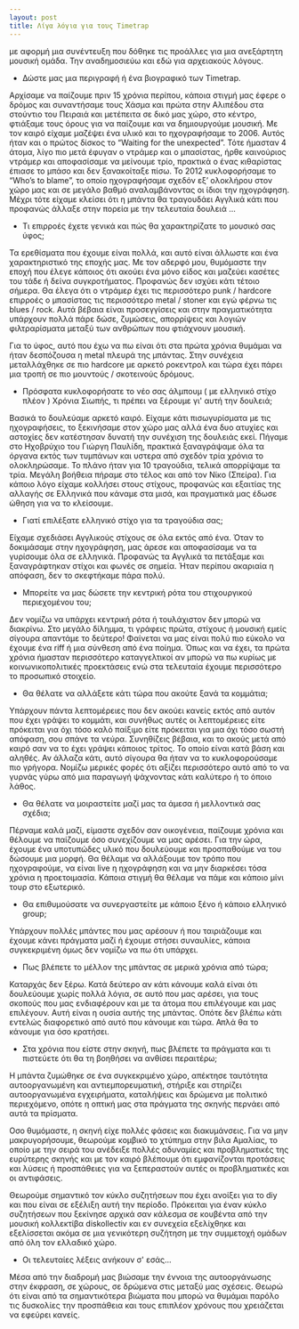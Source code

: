 ```yaml
---
layout: post
title: Λίγα λόγια για τους Timetrap
---
```


με αφορμή μια συνέντευξη που δόθηκε τις προάλλες για μια ανεξάρτητη μουσική ομάδα.
Την αναδημοσιεύω και εδώ για αρχειακούς λόγους.

* Δώστε μας μια περιγραφή ή ένα βιογραφικό των Timetrap.

Αρχίσαμε να παίζουμε πριν 15 χρόνια περίπου, κάποια στιγμή μας έφερε ο δρόμος και
συναντήσαμε τους Χάσμα και πρώτα στην Αλιπέδου στα στούντιο του Πειραιά και
μετέπειτα σε δικό μας χώρο, στο κέντρο, φτιάξαμε τους όρους για να παίζουμε και
να δημιουργούμε μουσική. Με τον καιρό είχαμε μαζέψει ένα υλικό και το ηχογραφήσαμε
το 2006. Αυτός ήταν και ο πρώτος δίσκος το “Waiting for the unexpected”. Τότε
ήμασταν 4 άτομα, λίγο πιο μετά έφυγαν ο ντράμερ και ο μπασίστας, ήρθε καινούριος
ντράμερ και αποφασίσαμε να μείνουμε τρίο, πρακτικά ο ένας κιθαρίστας έπιασε το
μπάσο και δεν ξανακοίταξε πίσω.  Το 2012 κυκλοφορήσαμε το “Who’s to blame”, το
οποίο ηχογραφήσαμε σχεδόν εξ’ ολοκλήρου στον χώρο μας και σε μεγάλο βαθμό
αναλαμβάνοντας οι ίδιοι την ηχογράφηση. Μέχρι τότε είχαμε κλείσει ότι η μπάντα
θα τραγουδάει Αγγλικά κάτι που προφανώς άλλαξε στην πορεία με την τελευταία δουλειά ...

* Τι επιρροές έχετε γενικά και πώς θα χαρακτηρίζατε το μουσικό σας ύφος;

Τα ερεθίσματα που έχουμε είναι πολλά, και αυτό είναι άλλωστε και ένα χαρακτηριστικό
της εποχής μας. Με τον αδερφό μου, θυμόμαστε την εποχή που έλεγε κάποιος ότι ακούει
ένα μόνο είδος και μαζεύει κασέτες του τάδε ή δείνα συγκροτήματος. Προφανώς δεν
ισχύει κάτι τέτοιο σήμερα. Θα έλεγα ότι ο ντράμερ έχει τις περισσότερο punk /
hardcore επιρροές ο μπασίστας τις περισσότερο metal / stoner και εγώ φέρνω τις
blues / rock. Αυτά βέβαια είναι προσεγγίσεις και στην πραγματικότητα υπάρχουν
πολλά πάρε δώσε, ζυμώσεις, απορρίψεις και λογιών φιλτραρίσματα μεταξύ των
ανθρώπων που φτιάχνουν μουσική.

Για το ύφος, αυτό που έχω να πω είναι ότι στα πρώτα χρόνια θυμάμαι να ήταν
δεσπόζουσα η metal πλευρά της μπάντας. Στην συνέχεια μεταλλάχθηκε σε πιο hardcore
με αρκετό ροκεντρολ και τώρα έχει πάρει μια τροπή σε πιο μουντούς / σκοτεινούς δρόμους.

* Πρόσφατα κυκλοφορήσατε το νέο σας άλμπουμ ( με ελληνικό στίχο πλέον ) Χρόνια Σιωπής,
τι πρέπει να ξέρουμε γι' αυτή την δουλειά;

Βασικά το δουλεύαμε αρκετό καιρό. Είχαμε κάτι πισωγυρίσματα με τις ηχογραφήσεις,
το ξεκινήσαμε στον χώρο μας αλλά ένα δυο ατυχίες και αστοχίες δεν κατέστησαν
δυνατή την συνέχιση της δουλειάς εκεί. Πήγαμε στο Ηχοβρύχιο του Γιώργη Παυλίδη,
πρακτικά ξαναγράψαμε όλα τα όργανα εκτός των τυμπάνων και υστερα από σχεδόν τρία
χρόνια το ολοκληρώσαμε. Το πλάνο ήταν για 10 τραγούδια, τελικά απορρίψαμε τα τρία.
Μεγάλη βοήθεια πήραμε στο τέλος και από τον Νίκο (Σπείρα). Για κάποιο λόγο είχαμε
κολλήσει στους στίχους, προφανώς και εξαιτίας της αλλαγής σε Ελληνικά που κάναμε
στα μισά, και πραγματικά μας έδωσε ώθηση για να το κλείσουμε.


* Γιατί επιλέξατε ελληνικό στίχο για τα τραγούδια σας;

Είχαμε σχεδιάσει Αγγλικούς στίχους σε όλα εκτός από ένα. Όταν το δοκιμάσαμε στην
ηχογράφηση, μας άρεσε και αποφασίσαμε να τα γυρίσουμε όλα σε ελληνικά. Προφανώς
τα Αγγλικά τα πετάξαμε και ξαναγράφτηκαν στίχοι και φωνές σε σημεία. Ήταν περίπου
ακαριαία η απόφαση, δεν το σκεφτήκαμε πάρα πολύ.

*  Μπορείτε να μας δώσετε την κεντρική ρότα του στιχουργικού περιεχομένου του;

Δεν νομίζω να υπάρχει κεντρική ρότα ή τουλάχιστον δεν μπορώ να διακρίνω. Στο μεγάλο
δίλημμα, τι γράφεις πρώτα, στίχους ή μουσική εμείς σίγουρα απαντάμε το δεύτερο!
Φαίνεται να μας είναι πολύ πιο εύκολο να έχουμε ένα riff ή μια σύνθεση από ένα ποίημα.
Όπως και να έχει, τα πρώτα χρόνια ήμασταν περισσότερο καταγγελτικοί αν μπορώ να πω
κυρίως με κοινωνικοπολιτικές προεκτάσεις ενώ στα τελευταία έχουμε περισσότερο το προσωπικό στοιχείο.

* Θα θέλατε να αλλάξετε κάτι τώρα που ακούτε ξανά τα κομμάτια;

Υπάρχουν πάντα λεπτομέρειες που δεν ακούει κανείς εκτός από αυτόν που έχει γράψει
το κομμάτι, και συνήθως αυτές οι λεπτομέρειες είτε πρόκειται για όχι τόσο καλό
παίξιμο είτε πρόκειται για μια όχι τόσο σωστή απόφαση, σου σπάνε τα νεύρα.
Συνηθίζεις βέβαια, και το ακούς μετά από καιρό σαν να το έχει γράψει κάποιος
τρίτος. Το οποίο είναι κατά βάση και αληθές. Αν άλλαζα κάτι, αυτό σίγουρα θα ήταν
να το κυκλοφορούσαμε πιο γρήγορα. Νομίζω μερικές φορές ότι αξίζει περισσότερο
αυτό από το να γυρνάς γύρω από μια παραγωγή ψάχνοντας κάτι καλύτερο ή το όποιο λάθος.

*  Θα θέλατε να μοιραστείτε μαζί μας τα άμεσα ή μελλοντικά σας σχέδια;

Πέρναμε καλά μαζί, είμαστε σχεδόν σαν οικογένεια, παίζουμε χρόνια και θέλουμε να
παίζουμε όσο συνεχίζουμε να μας αρέσει. Για την ώρα, έχουμε ένα υποτυπώδες υλικό
που δουλεύουμε και προσπαθούμε να του δώσουμε μια μορφή. Θα θέλαμε να αλλάξουμε
τον τρόπο που ηχογραφούμε, να είναι live η ηχογράφηση και να μην διαρκέσει τόσα
χρόνια η προετοιμασία. Κάποια στιγμή θα θέλαμε να πάμε και κάποιο μίνι τουρ στο
εξωτερικό.

* Θα επιθυμούσατε να συνεργαστείτε με κάποιο ξένο ή κάποιο ελληνικό group;

Υπάρχουν πολλές μπάντες που μας αρέσουν ή που ταιριάζουμε και έχουμε κάνει πράγματα
μαζί ή έχουμε στήσει συναυλίες, κάποια συγκεκριμένη όμως δεν νομίζω να πω ότι υπάρχει.

*  Πως βλέπετε το μέλλον της μπάντας σε μερικά χρόνια από τώρα;

Καταρχάς δεν ξέρω. Κατά δεύτερο αν κάτι κάνουμε καλά είναι ότι δουλεύουμε χωρίς
πολλά λόγια, σε αυτό που μας αρέσει, για τους σκοπούς που μας ενδιαφέρουν και με
τα άτομα που επιλέγουμε και μας επιλέγουν. Αυτή είναι η ουσία αυτής της μπάντας.
Οπότε δεν βλέπω κάτι εντελώς διαφορετικό από αυτό που κάνουμε και τώρα.
Απλά θα το κάνουμε για όσο κρατήσει.

* Στα χρόνια που είστε στην σκηνή, πως βλέπετε τα πράγματα και τι πιστεύετε ότι
θα τη βοηθήσει να ανθίσει περαιτέρω;


Η μπάντα ζυμώθηκε σε ένα συγκεκριμένο χώρο, απέκτησε ταυτότητα αυτοοργανωμένη και
αντιεμπορευματική, στήριξε και στηρίζει αυτοοργανωμένα εγχειρήματα, καταλήψεις και
δρώμενα με πολιτικό περιεχόμενο, οπότε η οπτική μας στα πράγματα της σκηνής περνάει
από αυτά τα πρίσματα.

Οσο θυμόμαστε, η σκηνή είχε πολλές φάσεις και διακυμάνσεις. Για να μην μακρυγορήσουμε,
θεωρούμε κομβικό το χτύπημα στην βιλα Αμαλίας, το οποίο με την σειρά του ανέδειξε
πολλές αδυναμίες και προβληματικές της ευρύτερης σκηνής και με τον καιρό βλέπουμε
ότι εμφανίζονται προτάσεις και λύσεις ή προσπάθειες για να ξεπεραστούν αυτές οι
προβληματικές και οι αντιφάσεις.

Θεωρούμε σημαντικό τον κύκλο συζητήσεων που έχει ανοίξει για το diy και που είναι
σε εξέλιξη αυτή την περίοδο. Πρόκειται για έναν κύκλο συζητήσεων που ξεκίνησε αρχικά
σαν κάλεσμα σε κουβέντα από την μουσική κολλεκτίβα diskollectiv και εν συνεχεία
εξελίχθηκε και εξελίσσεται ακόμα σε μια γενικότερη συζήτηση με την συμμετοχή ομάδων
από όλη τον ελλαδικό χώρο.

* Οι τελευταίες λέξεις ανήκουν σ' εσάς...

Μέσα από την διαδρομή μας βιώσαμε την έννοια της αυτοοργάνωσης στην έκφραση, σε
χώρους, σε δρώμενα στις μεταξύ μας σχέσεις. Θεωρώ ότι είναι από τα σημαντικότερα
βιώματα που μπορώ να θυμάμαι παρόλο τις δυσκολίες την προσπάθεια και τους επιπλέον
χρόνους που χρειάζεται να εφεύρει κανείς.
